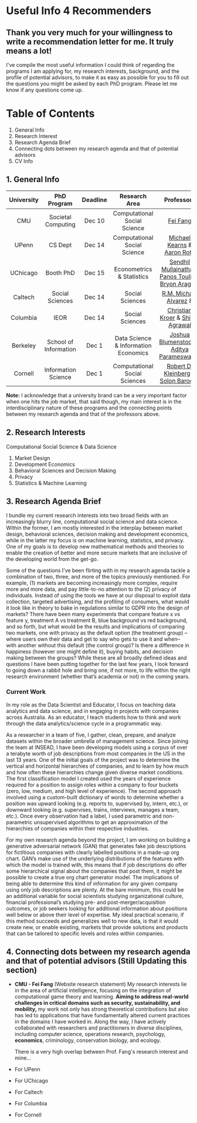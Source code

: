 # Useful Info 4 Recommenders

## Thank you very much for your willingness to write a recommendation letter for me. It truly means a lot!

I've compile the most useful information I could think of regarding the programs I am applying for, my research interests, background, and the profile of potential advisors, to make it as easy as possible for you to fill out the questions you might be asked by each PhD program. Please let me know if any questions come up.

# Table of Contents
1. General Info
2. Research Interest
3. Research Agenda Brief
4. Connecting dots between my research agenda and that of potential advisors
5. CV Info


## 1. General Info

| **University** |    **PhD Program**    | **Deadline** |          **Research Area**           |                        **Professors**                        |
| :------------: | :-------------------: | :----------: | :----------------------------------: | :----------------------------------------------------------: |
|      CMU       |  Societal Computing   |    Dec 10    |     Computational Social Science     |              [Fei Fang](https://feifang.info/)               |
|     UPenn      |        CS Dept        |    Dec 14    |     Computational Social Science     | [Michael Kearns](https://www.cis.upenn.edu/~mkearns/) & [Aaron Roth](https://www.cis.upenn.edu/~aaroth/) |
|    UChicago    |       Booth PhD       |    Dec 15    |      Econometrics & Statistics       | [Sendhil Mullainathan](https://sendhil.org/), [Panos Toulis](https://www.ptoulis.com/) & [Bryon Aragam](https://www.bryonaragam.com/#) |
|    Caltech     |    Social Sciences    |    Dec 14    |           Social Sciences            |  [R.M. Michael Alvarez](https://www.rmichaelalvarez.com/) &  |
|    Columbia    |         IEOR          |    Dec 14    |           Social Sciences            | [Christian Kroer](http://www.columbia.edu/~ck2945/) & [Shipra Agrawal](http://www.columbia.edu/~sa3305/) |
|    Berkeley    | School of Information |    Dec 1     | Data Science & Information Economics | [Joshua Blumenstock](http://www.jblumenstock.com/) & [Aditya Parameswaran](https://people.ischool.berkeley.edu/~adityagp/index.html#) |
|    Cornell     |  Information Science  |    Dec 1     |    Computational Social Sciences     | [Robert D. Kleinberg](http://www.cs.cornell.edu/~rdk/) & [Solon Barocas](https://solon.barocas.org/) |

**Note:** I acknowledge that a university brand can be a very important factor when one hits the job market, that said though, my main interest is in the interdisciplinary nature of these programs and the connecting points between my research agenda and that of the professors above.


## 2. Research Interests

Computational Social Science & Data Science
1. Market Design
2. Development Economics
3. Behavioral Sciences and Decision Making
4. Privacy
5. Statistics & Machine Learning

## 3. Research Agenda Brief

I bundle my current research interests into two broad fields with an increasingly blurry line, computational social science and data science. Within the former, I am mostly interested in the interplay between market design, behavioral sciences, decision making and development economics, while in the latter my focus is on machine learning, statistics, and privacy. One of my goals is to develop new mathematical methods and theories to enable the creation of better and more secure markets that are inclusive of the developing world from the get-go.

Some of the questions I’ve been flirting with in my research agenda tackle a combination of two, three, and more of the topics previously mentioned. For example, (1) markets are becoming increasingly more complex, require more and more data, and pay little-to-no attention to the (2) privacy of individuals. Instead of using the tools we have at our disposal to exploit data collection, targeted advertising, and the profiling of consumers, what would it look like in theory to bake in regulations similar to GDPR into the design of markets? There have been many experiments that compare feature x vs feature y, treatment A vs treatment B, blue background vs red background, and so forth, but what would be the results and implications of comparing two markets, one with privacy as the default option (the treatment group) –where users own their data and get to say who gets to use it and when– with another without this default (the control group)? Is there a difference in happiness (however one might define it), buying habits, and decision making between the groups? While these are all broadly defined ideas and questions I have been putting together for the last few years, I look forward to going down a rabbit hole and bring one, if not more, to life within the right research environment (whether that’s academia or not) in the coming years.

### Current Work

In my role as the Data Scientist and Educator, I focus on teaching data analytics and data science, and in engaging in projects with companies across Australia. As an educator, I teach students how to think and work through the data analytics/science cycle in a programmatic way.

As a researcher in a team of five, I gather, clean, prepare, and analyze datasets within the broader umbrella of management science. Since joining the team at INSEAD, I have been developing models using a corpus of over a terabyte worth of job descriptions from most companies in the US in the last 13 years. One of the initial goals of the project was to determine the vertical and horizontal hierarchies of companies, and to learn by how much and how often these hierarchies change given diverse market conditions. The first classification model I created used the years of experience required for a position to assign roles within a company to four buckets (zero, low, medium, and high level of experience). The second approach involved using a custom-built dictionary of words to determine whether a position was upward looking (e.g. reports to, supervised by, intern, etc.), or downward looking (e.g. supervises, trains, interviews, manages a team, etc.). Once every observation had a label, I used parametric and non-parametric unsupervised algorithms to get an approximation of the hierarchies of companies within their respective industries.

For my own research agenda beyond the project, I am working on building a generative adversarial network (GAN) that generates fake job descriptions for fictitious companies with clearly labelled positions in a made-up org chart. GAN’s make use of the underlying distributions of the features with which the model is trained with, this means that if job descriptions do offer some hierarchical signal about the companies that post them, it might be possible to create a true org chart generator model. The implications of being able to determine this kind of information for any given company using only job descriptions are plenty. At the bare minimum, this could be an additional variable for social scientists studying organizational culture, financial professional’s studying pre- and post-merger/acquisition outcomes, or job seekers looking for additional information about positions well below or above their level of expertise. My ideal practical scenario, if this method succeeds and generalizes well to new data, is that it would create new, or enable existing, markets that provide solutions and products that can be tailored to specific levels and roles within companies.


## 4. Connecting dots between my research agenda and that of potential advisors (Still Updating this section)
- **CMU - Fei Fang** (Website research statement)
  My research interests lie in the area of artificial intelligence, focusing on the integration of computational game theory and learning. **Aiming to address real-world challenges in critical domains such as security, sustainability, and mobility,** my work not only has strong theoretical contributions but also has led to applications that have fundamentally altered current practices in the domains I have worked in. Along the way, I have actively collaborated with researchers and practitioners in diverse disciplines, including computer science, operations research, psychology, **economics**, criminology, conservation biology, and ecology. 

  There is a very high overlap between Prof. Fang's research interest and mine...

- For UPenn
- For UChicago
- For Caltech
- For Columbia
- For Cornell
